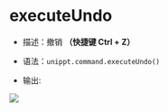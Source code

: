# executeUndo

<backTop />

- 描述：撤销 **（快捷键 Ctrl + Z）**

- 语法：`unippt.command.executeUndo()`

- 输出: 
<img src="/unippt-executeUndo.gif" />